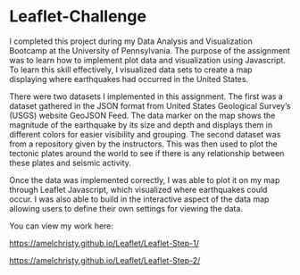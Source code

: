 # Leaflet-Challenge

I completed this project during my Data Analysis and Visualization Bootcamp at the University of Pennsylvania. The purpose of the assignment was to learn how to implement plot data and visualization using Javascript. To learn this skill effectively, I visualized data sets to create a map displaying where earthquakes had occurred in the United States.   

There were two datasets I implemented in this assignment. The first was a dataset gathered in the JSON format from United States Geological Survey’s (USGS) website GeoJSON Feed. The data marker on the map shows the magnitude of the earthquake by its size and depth and displays them in different colors for easier visibility and grouping. The second dataset was from a repository given by the instructors. This was then used to plot the tectonic plates around the world to see if there is any relationship between these plates and seismic activity.  

Once the data was implemented correctly, I was able to plot it on my map through Leaflet Javascript, which visualized where earthquakes could occur. I was also able to build in the interactive aspect of the data map allowing users to define their own settings for viewing the data. 

You can view my work here:

https://amelchristy.github.io/Leaflet/Leaflet-Step-1/

https://amelchristy.github.io/Leaflet/Leaflet-Step-2/

